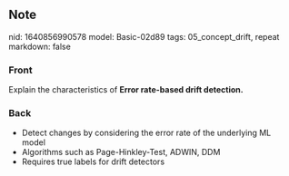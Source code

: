 ## Note
nid: 1640856990578
model: Basic-02d89
tags: 05_concept_drift, repeat
markdown: false

### Front
Explain the characteristics of <b>Error rate-based drift detection.</b>

### Back
<ul><li>Detect changes by considering the error rate of the underlying ML model</li><li>Algorithms such as Page-Hinkley-Test, ADWIN, DDM</li><li>Requires true labels for drift detectors</li></ul>
